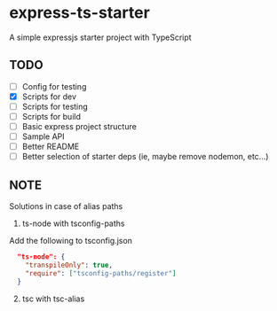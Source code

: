 # express-ts-starter

A simple expressjs starter project with TypeScript

## TODO

- [ ] Config for testing
- [x] Scripts for dev
- [ ] Scripts for testing
- [ ] Scripts for build
- [ ] Basic express project structure
- [ ] Sample API
- [ ] Better README
- [ ] Better selection of starter deps (ie, maybe remove nodemon, etc...)

## NOTE

Solutions in case of alias paths

1. ts-node with tsconfig-paths  

Add the following to tsconfig.json

```json
  "ts-node": {
    "transpileOnly": true,
    "require": ["tsconfig-paths/register"]
  }
```

2. tsc with tsc-alias